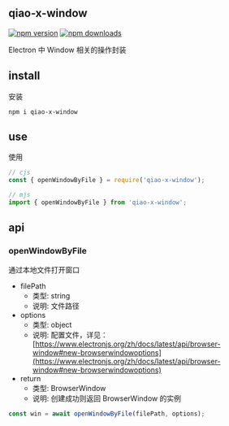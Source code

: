 ## qiao-x-window

[![npm version](https://img.shields.io/npm/v/qiao-x-window.svg?style=flat-square)](https://www.npmjs.org/package/qiao-x-window)
[![npm downloads](https://img.shields.io/npm/dm/qiao-x-window.svg?style=flat-square)](https://npm-stat.com/charts.html?package=qiao-x-window)

Electron 中 Window 相关的操作封装

## install

安装

```shell
npm i qiao-x-window
```

## use

使用

```javascript
// cjs
const { openWindowByFile } = require('qiao-x-window');

// mjs
import { openWindowByFile } from 'qiao-x-window';
```

## api

### openWindowByFile

通过本地文件打开窗口

- filePath
  - 类型: string
  - 说明: 文件路径
- options
  - 类型: object
  - 说明: 配置文件，详见：[https://www.electronjs.org/zh/docs/latest/api/browser-window#new-browserwindowoptions](https://www.electronjs.org/zh/docs/latest/api/browser-window#new-browserwindowoptions)
- return
  - 类型: BrowserWindow
  - 说明: 创建成功则返回 BrowserWindow 的实例

```javascript
const win = await openWindowByFile(filePath, options);
```
